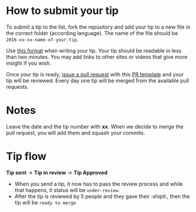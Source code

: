 # How to submit your tip

To submit a tip to the list, fork the repository and add your tip to a new file in the correct folder (according language).  The name of the file should be `2016-xx-xx-name-of-your-tip`.

Use [this format](https://github.com/loverajoel/jstips/blob/gh-pages/POST_TEMPLATE.md) when writing your tip. Your tip should be readable in less than two minutes. You may add links to other sites or videos that give more insight if you wish.

Once your tip is ready, [issue a pull request](https://help.github.com/articles/using-pull-requests/) with this [PR template](https://github.com/loverajoel/jstips/blob/gh-pages/PULL_REQUEST_TEMPLATE.md) and your tip will be reviewed. Every day one tip will be merged from the available pull requests.

# Notes

Leave the date and the tip number with **xx**. When we decide to merge the pull request, you will add them and squash your commits.

# Tip flow

**Tip sent** -> **Tip in review** -> **Tip Approved**

- When you send a tip, it now has to pass the review process and while that happens, it status will be `under-review`.
- After the tip is reviewed by 5 people and they gave their :shipit:, then the tip will be `ready to merge`
